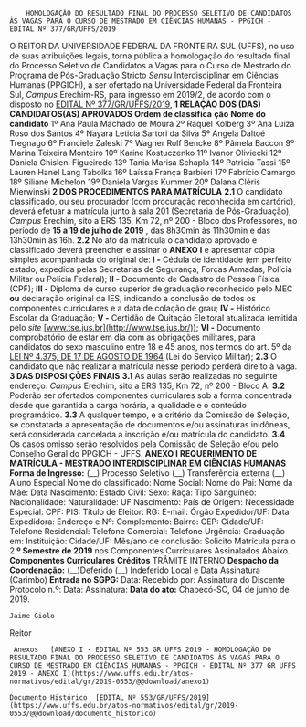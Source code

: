         HOMOLOGAÇÃO DO RESULTADO FINAL DO PROCESSO SELETIVO DE CANDIDATOS ÀS VAGAS PARA O CURSO DE MESTRADO EM CIÊNCIAS HUMANAS - PPGICH - EDITAL Nº 377/GR/UFFS/2019  

 O REITOR DA UNIVERSIDADE FEDERAL DA FRONTEIRA SUL (UFFS), no uso de suas atribuições legais, torna pública a homologação do resultado final do Processo Seletivo de Candidatos a Vagas para o Curso de Mestrado do Programa de Pós-Graduação Stricto *Sensu*  Interdisciplinar em Ciências Humanas (PPGICH), a ser ofertado na Universidade Federal da Fronteira Sul, *Campus*  Erechim-RS, para ingresso em 2019/2, de acordo com o disposto no [EDITAL Nº 377/GR/UFFS/2019](https://www.uffs.edu.br/atos-normativos/edital/gr/2019-0377),  **1 RELAÇÃO DOS (DAS) CANDIDATOS(AS) APROVADOS**     **Ordem de classifica** **ção**   **Nome do candidato**      1º   Ana Paula Machado de Moura     2º   Raquel Kolberg     3º   Ana Luiza Roso dos Santos     4º   Nayara Leticia Sartori da Silva     5º   Angela Daltoé Tregnago     6º   Franciele Zaleski     7º   Wagner Rolf Bencke     8º   Pâmela Baccon     9º   Marina Teixeira Monteiro     10º   Karine Kostuczenko     11º   Ivanor Oliviecki     12º   Daniela Ghisleni Figueiredo     13º   Tania Marisa Schapla     14º   Patricia Tassi     15º   Lauren Hanel Lang Tabolka     16º   Laíssa França Barbieri     17º   Fabrício Camargo     18º   Siliane Michelon     19º   Daniela Vargas Kummer     20º   Dalana Cléris Mierwinski      **2 DOS PROCEDIMENTOS PARA MATRÍCULA** **2.1**  O candidato classificado, ou seu procurador (com procuração reconhecida em cartório), deverá efetuar a matrícula junto à sala 201 (Secretaria de Pós-Graduação), *Campus*  Erechim, sito a ERS 135, Km 72, nº 200 - Bloco dos Professores, no período de **15 a 19 de julho de 2019** , das 8h30min às 11h30min e das 13h30min às 16h. **2.2**  No ato da matrícula o candidato aprovado e classificado deverá preencher e assinar o **ANEXO I**  e apresentar cópia simples acompanhada do original de: **I -**  Cédula de identidade (em perfeito estado, expedida pelas Secretarias de Segurança, Forças Armadas, Polícia Militar ou Polícia Federal); **II -**  Documento de Cadastro de Pessoa Física (CPF); **III -**  Diploma de curso superior de graduação reconhecido pelo MEC **ou** declaração original da IES, indicando a conclusão de todos os componentes curriculares e a data de colação de grau; **IV -**  Histórico Escolar da Graduação; **V -**  Certidão de Quitação Eleitoral atualizada (emitida pelo *site*  [www.tse.jus.br](http://www.tse.jus.br/)); **VI -**  Documento comprobatório de estar em dia com as obrigações militares, para candidatos do sexo masculino entre 18 e 45 anos, nos termos do art. 5º da [LEI Nº 4.375, DE 17 DE AGOSTO DE 1964](http://www.planalto.gov.br/ccivil_03/LEIS/L4375.htm) (Lei do Serviço Militar); **2.3**  O candidato que não realizar a matrícula nesse período perderá direito à vaga.  **3 DAS DISPOSI** **ÇÕES FINAIS** **3.1**  As aulas serão realizadas no seguinte endereço: *Campus*  Erechim, sito a ERS 135, Km 72, nº 200 - Bloco A. **3.2**  Poderão ser ofertados componentes curriculares sob a forma concentrada desde que garantida a carga horária, a qualidade e o conteúdo programático. **3.3**  A qualquer tempo, e a critério da Comissão de Seleção, se constatada a apresentação de documentos e/ou assinaturas inidôneas, será considerada cancelada a inscrição e/ou matrícula do candidato. **3.4**  Os casos omisso serão resolvidos pela Comissão de Seleção e/ou pelo Conselho Geral do PPGICH - UFFS.   **ANEXO I**  **REQUERIMENTO DE MATRÍCULA - MESTRADO INTERDISCIPLINAR EM CIÊNCIAS HUMANAS**  **Forma de Ingresso:** (\_\_) Processo Seletivo (\_\_) Transferência externa (\_\_) Aluno Especial     Nome do classificado:     Nome Social:     Nome do Pai:     Nome da Mãe:     Data Nascimento:   Estado Civil:   Sexo:     Raça:   Tipo Sanguíneo:     Nacionalidade:   Naturalidade:     UF Nascimento:   País de Origem:     Necessidade Especial:   CPF:   PIS:     Título de Eleitor:   RG:   E-mail:     Órgão Expedidor/UF:   Data Expedidora:     Endereço e Nº:   Complemento:     Bairro:   CEP:   Cidade/UF:     Telefone Residencial:   Telefone Comercial:   Telefone Urgência:     Graduação em:     Instituição:   Cidade/UF:   Mês/ano de conclusão:                 Solicito Matrícula para o 2 **º Semestre de 2019** nos Componentes Curriculares Assinalados Abaixo.     **Componentes Curriculares**   **Créditos**                                                                                     TRÂMITE INTERNO       **Despacho da Coordenação:**   (\_\_)Deferido   (\_\_) Indeferido         Local e Data   Assinatura (Carimbo) **Entrada no SGPG:**      Data:   Recebido por:         Assinatura do Discente       Protocolo n.º:   Data:   Assinatura:        **Data do ato:** Chapecó-SC, 04 de junho de 2019.   
 

    Jaime Giolo   
 Reitor 

     Anexos   [ANEXO I - EDITAL Nº 553 GR UFFS 2019 - HOMOLOGAÇÃO DO RESULTADO FINAL DO PROCESSO SELETIVO DE CANDIDATOS ÀS VAGAS PARA O CURSO DE MESTRADO EM CIÊNCIAS HUMANAS - PPGICH - EDITAL Nº 377 GR UFFS 2019 - ANEXO I](https://www.uffs.edu.br/atos-normativos/edital/gr/2019-0553/@@download/anexo1)  

    Documento Histórico  [EDITAL Nº 553/GR/UFFS/2019](https://www.uffs.edu.br/atos-normativos/edital/gr/2019-0553/@@download/documento_historico)     
      